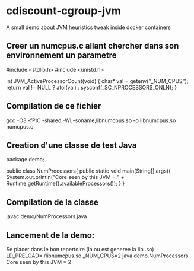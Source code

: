 # cdiscount-cgroup-jvm
A small demo about JVM heuristics tweak inside docker containers


## Creer un numcpus.c  allant chercher dans son environnement un parametre

#include <stdlib.h>
#include <unistd.h>

int JVM_ActiveProcessorCount(void) {
    char* val = getenv("_NUM_CPUS");
    return val != NULL ? atoi(val) : sysconf(_SC_NPROCESSORS_ONLN);
}

## Compilation de ce fichier 

gcc -O3 -fPIC -shared -Wl,-soname,libnumcpus.so -o libnumcpus.so numcpus.c


## Creation d'une classe de test Java
package demo;

public class NumProcessors{
  public static void main(String[] args){
    System.out.println("Core seen by this JVM = " + Runtime.getRuntime().availableProcessors());
  }
}

## Compilation de la classe 
javac demo/NumProcessors.java

## Lancement de la demo:
Se placer dans le bon repertoire (la ou est generee la lib .so)
LD_PRELOAD=./libnumcpus.so  _NUM_CPUS=2 java demo.NumProcessors
Core seen by this JVM = 2
